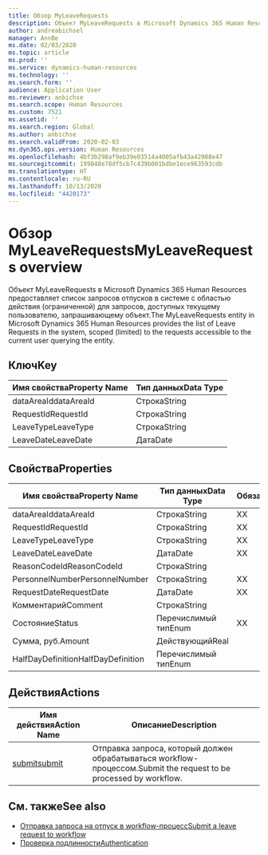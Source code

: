 ```yaml
---
title: Обзор MyLeaveRequests
description: Объект MyLeaveRequests в Microsoft Dynamics 365 Human Resources предоставляет список запросов отпусков в системе с областью действия (ограниченной) для запросов, доступных текущему пользователю, запрашивающему объект.
author: andreabichsel
manager: AnnBe
ms.date: 02/03/2020
ms.topic: article
ms.prod: ''
ms.service: dynamics-human-resources
ms.technology: ''
ms.search.form: ''
audience: Application User
ms.reviewer: anbichse
ms.search.scope: Human Resources
ms.custom: 7521
ms.assetid: ''
ms.search.region: Global
ms.author: anbichse
ms.search.validFrom: 2020-02-03
ms.dyn365.ops.version: Human Resources
ms.openlocfilehash: 4bf3b298af9eb39e03514a4005afb43a42908e47
ms.sourcegitcommit: 199848e78df5cb7c439b001bdbe1ece963593cdb
ms.translationtype: HT
ms.contentlocale: ru-RU
ms.lasthandoff: 10/13/2020
ms.locfileid: "4420173"
---
```

# <a name="myleaverequests-overview"></a><span data-ttu-id="d50b0-103">Обзор MyLeaveRequests</span><span class="sxs-lookup"><span data-stu-id="d50b0-103">MyLeaveRequests overview</span></span>

<span data-ttu-id="d50b0-104">Объект MyLeaveRequests в Microsoft Dynamics 365 Human Resources предоставляет список запросов отпусков в системе с областью действия (ограниченной) для запросов, доступных текущему пользователю, запрашивающему объект.</span><span class="sxs-lookup"><span data-stu-id="d50b0-104">The MyLeaveRequests entity in Microsoft Dynamics 365 Human Resources provides the list of Leave Requests in the system, scoped (limited) to the requests accessible to the current user querying the entity.</span></span>

## <a name="key"></a><span data-ttu-id="d50b0-105">Ключ</span><span class="sxs-lookup"><span data-stu-id="d50b0-105">Key</span></span>

  | <span data-ttu-id="d50b0-106">Имя свойства</span><span class="sxs-lookup"><span data-stu-id="d50b0-106">Property Name</span></span> | <span data-ttu-id="d50b0-107">Тип данных</span><span class="sxs-lookup"><span data-stu-id="d50b0-107">Data Type</span></span> |
  |---------------|-----------|
  | <span data-ttu-id="d50b0-108">dataAreaId</span><span class="sxs-lookup"><span data-stu-id="d50b0-108">dataAreaId</span></span>    | <span data-ttu-id="d50b0-109">Строка</span><span class="sxs-lookup"><span data-stu-id="d50b0-109">String</span></span>    |
  | <span data-ttu-id="d50b0-110">RequestId</span><span class="sxs-lookup"><span data-stu-id="d50b0-110">RequestId</span></span>     | <span data-ttu-id="d50b0-111">Строка</span><span class="sxs-lookup"><span data-stu-id="d50b0-111">String</span></span>    |
  | <span data-ttu-id="d50b0-112">LeaveType</span><span class="sxs-lookup"><span data-stu-id="d50b0-112">LeaveType</span></span>     | <span data-ttu-id="d50b0-113">Строка</span><span class="sxs-lookup"><span data-stu-id="d50b0-113">String</span></span>    |
  | <span data-ttu-id="d50b0-114">LeaveDate</span><span class="sxs-lookup"><span data-stu-id="d50b0-114">LeaveDate</span></span>     | <span data-ttu-id="d50b0-115">Дата</span><span class="sxs-lookup"><span data-stu-id="d50b0-115">Date</span></span>      |
  
## <a name="properties"></a><span data-ttu-id="d50b0-116">Свойства</span><span class="sxs-lookup"><span data-stu-id="d50b0-116">Properties</span></span>

  | <span data-ttu-id="d50b0-117">Имя свойства</span><span class="sxs-lookup"><span data-stu-id="d50b0-117">Property Name</span></span>     | <span data-ttu-id="d50b0-118">Тип данных</span><span class="sxs-lookup"><span data-stu-id="d50b0-118">Data Type</span></span> | <span data-ttu-id="d50b0-119">Обязательный</span><span class="sxs-lookup"><span data-stu-id="d50b0-119">Required</span></span> |
  |-------------------|-----------|----------|
  | <span data-ttu-id="d50b0-120">dataAreaId</span><span class="sxs-lookup"><span data-stu-id="d50b0-120">dataAreaId</span></span>        | <span data-ttu-id="d50b0-121">Строка</span><span class="sxs-lookup"><span data-stu-id="d50b0-121">String</span></span>    | <span data-ttu-id="d50b0-122">Х</span><span class="sxs-lookup"><span data-stu-id="d50b0-122">X</span></span>        |
  | <span data-ttu-id="d50b0-123">RequestId</span><span class="sxs-lookup"><span data-stu-id="d50b0-123">RequestId</span></span>         | <span data-ttu-id="d50b0-124">Строка</span><span class="sxs-lookup"><span data-stu-id="d50b0-124">String</span></span>    | <span data-ttu-id="d50b0-125">Х</span><span class="sxs-lookup"><span data-stu-id="d50b0-125">X</span></span>        |
  | <span data-ttu-id="d50b0-126">LeaveType</span><span class="sxs-lookup"><span data-stu-id="d50b0-126">LeaveType</span></span>         | <span data-ttu-id="d50b0-127">Строка</span><span class="sxs-lookup"><span data-stu-id="d50b0-127">String</span></span>    | <span data-ttu-id="d50b0-128">Х</span><span class="sxs-lookup"><span data-stu-id="d50b0-128">X</span></span>        |
  | <span data-ttu-id="d50b0-129">LeaveDate</span><span class="sxs-lookup"><span data-stu-id="d50b0-129">LeaveDate</span></span>         | <span data-ttu-id="d50b0-130">Дата</span><span class="sxs-lookup"><span data-stu-id="d50b0-130">Date</span></span>      | <span data-ttu-id="d50b0-131">Х</span><span class="sxs-lookup"><span data-stu-id="d50b0-131">X</span></span>        |
  | <span data-ttu-id="d50b0-132">ReasonCodeId</span><span class="sxs-lookup"><span data-stu-id="d50b0-132">ReasonCodeId</span></span>      | <span data-ttu-id="d50b0-133">Строка</span><span class="sxs-lookup"><span data-stu-id="d50b0-133">String</span></span>    |          |
  | <span data-ttu-id="d50b0-134">PersonnelNumber</span><span class="sxs-lookup"><span data-stu-id="d50b0-134">PersonnelNumber</span></span>   | <span data-ttu-id="d50b0-135">Строка</span><span class="sxs-lookup"><span data-stu-id="d50b0-135">String</span></span>    | <span data-ttu-id="d50b0-136">Х</span><span class="sxs-lookup"><span data-stu-id="d50b0-136">X</span></span>        |
  | <span data-ttu-id="d50b0-137">RequestDate</span><span class="sxs-lookup"><span data-stu-id="d50b0-137">RequestDate</span></span>       | <span data-ttu-id="d50b0-138">Дата</span><span class="sxs-lookup"><span data-stu-id="d50b0-138">Date</span></span>      | <span data-ttu-id="d50b0-139">Х</span><span class="sxs-lookup"><span data-stu-id="d50b0-139">X</span></span>        |
  | <span data-ttu-id="d50b0-140">Комментарий</span><span class="sxs-lookup"><span data-stu-id="d50b0-140">Comment</span></span>           | <span data-ttu-id="d50b0-141">Строка</span><span class="sxs-lookup"><span data-stu-id="d50b0-141">String</span></span>    |          |
  | <span data-ttu-id="d50b0-142">Состояние</span><span class="sxs-lookup"><span data-stu-id="d50b0-142">Status</span></span>            | <span data-ttu-id="d50b0-143">Перечислимый тип</span><span class="sxs-lookup"><span data-stu-id="d50b0-143">Enum</span></span>      | <span data-ttu-id="d50b0-144">Х</span><span class="sxs-lookup"><span data-stu-id="d50b0-144">X</span></span>        |
  | <span data-ttu-id="d50b0-145">Сумма, руб.</span><span class="sxs-lookup"><span data-stu-id="d50b0-145">Amount</span></span>            | <span data-ttu-id="d50b0-146">Действующий</span><span class="sxs-lookup"><span data-stu-id="d50b0-146">Real</span></span>      |          |
  | <span data-ttu-id="d50b0-147">HalfDayDefinition</span><span class="sxs-lookup"><span data-stu-id="d50b0-147">HalfDayDefinition</span></span> | <span data-ttu-id="d50b0-148">Перечислимый тип</span><span class="sxs-lookup"><span data-stu-id="d50b0-148">Enum</span></span>      |          |

## <a name="actions"></a><span data-ttu-id="d50b0-149">Действия</span><span class="sxs-lookup"><span data-stu-id="d50b0-149">Actions</span></span>

 | <span data-ttu-id="d50b0-150">Имя действия</span><span class="sxs-lookup"><span data-stu-id="d50b0-150">Action Name</span></span>                               | <span data-ttu-id="d50b0-151">Описание</span><span class="sxs-lookup"><span data-stu-id="d50b0-151">Description</span></span>                                     |
 |-------------------------------------------|-------------------------------------------------|
 | [<span data-ttu-id="d50b0-152">submit</span><span class="sxs-lookup"><span data-stu-id="d50b0-152">submit</span></span>](hr-developer-api-myleaverequests-submit.md)   | <span data-ttu-id="d50b0-153">Отправка запроса, который должен обрабатываться workflow-процессом.</span><span class="sxs-lookup"><span data-stu-id="d50b0-153">Submit the request to be processed by workflow.</span></span> |

## <a name="see-also"></a><span data-ttu-id="d50b0-154">См. также</span><span class="sxs-lookup"><span data-stu-id="d50b0-154">See also</span></span>

- [<span data-ttu-id="d50b0-155">Отправка запроса на отпуск в workflow-процесс</span><span class="sxs-lookup"><span data-stu-id="d50b0-155">Submit a leave request to workflow</span></span>](hr-developer-api-myleaverequests-submit.md)
- [<span data-ttu-id="d50b0-156">Проверка подлинности</span><span class="sxs-lookup"><span data-stu-id="d50b0-156">Authentication</span></span>](hr-developer-api-authentication.md)